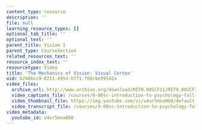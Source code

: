 ```yaml
---
content_type: resource
description: ''
file: null
learning_resource_types: []
optional_tab_title: ''
optional_text: ''
parent_title: Vision I
parent_type: CourseSection
related_resources_text: ''
resource_index_text: ''
resourcetype: Video
title: 'The Mechanics of Vision: Visual Cortex'
uid: b2466cc9-0211-495d-b771-f66cbe99542a
video_files:
  archive_url: http://www.archive.org/download/MIT9.00SCF11/MIT9_00SCF11_lec05_300k.mp4
  video_captions_file: /courses/9-00sc-introduction-to-psychology-fall-2011/a8dcc2f36c8b5db388e0e8224b48f6dd_v4ur5mna060.vtt
  video_thumbnail_file: https://img.youtube.com/vi/v4ur5mna060/default.jpg
  video_transcript_file: /courses/9-00sc-introduction-to-psychology-fall-2011/f263deae4de92345396da3e21e354a05_v4ur5mna060.pdf
video_metadata:
  youtube_id: v4ur5mna060
---
```


